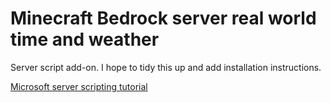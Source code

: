 # Minecraft Bedrock server real world time and weather

Server script add-on. I hope to tidy this up and add installation instructions.

[Microsoft server scripting tutorial](https://learn.microsoft.com/en-us/minecraft/creator/documents/scriptingservers)